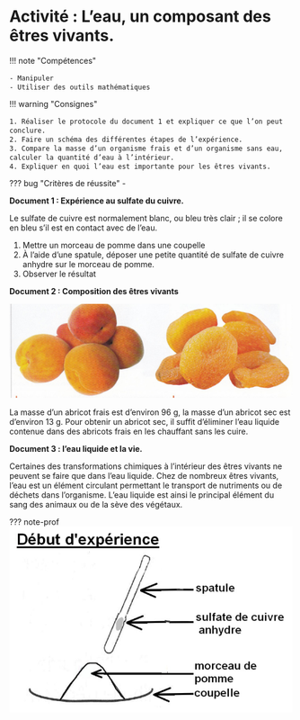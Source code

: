 # Activité : L’eau, un composant des êtres vivants.

!!! note "Compétences"

    - Manipuler
    - Utiliser des outils mathématiques 

!!! warning "Consignes"

    1. Réaliser le protocole du document 1 et expliquer ce que l’on peut conclure.
    2. Faire un schéma des différentes étapes de l’expérience.
    3. Compare la masse d’un organisme frais et d’un organisme sans eau, calculer la quantité d’eau à l’intérieur.
    4. Expliquer en quoi l’eau est importante pour les êtres vivants.
    
??? bug "Critères de réussite"
    - 


**Document 1 : Expérience au sulfate du cuivre.**


Le sulfate de cuivre est normalement blanc, ou bleu très clair ; il se colore en bleu s’il est en contact avec de l’eau.

1. Mettre un morceau de pomme dans une coupelle
2. À l’aide d’une spatule, déposer une petite quantité de sulfate de cuivre anhydre sur le morceau de pomme.
3. Observer le résultat

**Document 2 : Composition des êtres vivants**

![](Pictures/photoAbricot.png)


La masse d’un abricot frais est d’environ 96 g, la masse d’un abricot sec est d’environ 13 g.
Pour obtenir un abricot sec, il suffit d’éliminer l’eau liquide contenue dans des abricots frais en les chauffant sans les cuire.


**Document 3 : l’eau liquide et la vie.**


Certaines des transformations chimiques à l’intérieur des êtres vivants ne peuvent se faire que dans l’eau liquide.
Chez de nombreux êtres vivants, l’eau est un élément circulant permettant le transport de nutriments ou de déchets dans l’organisme. L’eau liquide est ainsi le principal élément du sang des animaux ou de la sève des végétaux.

??? note-prof
    ![](Pictures/schemaExpSulfateCuivre.png)